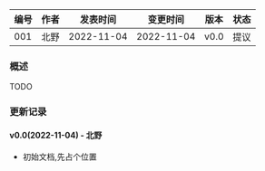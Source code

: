 | 编号 | 作者 | 发表时间 | 变更时间 | 版本 | 状态 |
| ----- | ----- | ----- | ----- | ----- | ----- |
| 001| 北野 | 2022-11-04 | 2022-11-04 | v0.0 | 提议 |

### 概述

TODO  
 
### 更新记录
#### v0.0(2022-11-04) - 北野
* 初始文档,先占个位置